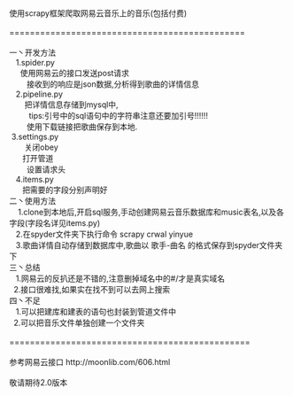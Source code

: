 <div>使用scrapy框架爬取网易云音乐上的音乐(包括付费)</div><div><br></div><div>==============================================</div><div><br></div><div>一丶开发方法</div><div><span style="white-space:pre">	</span>1.spider.py</div><div><span style="white-space:pre">		</span>使用网易云的接口发送post请求</div><div><span style="white-space:pre">		</span>接收到的响应是json数据,分析得到歌曲的详情信息</div><div><span style="white-space:pre">	</span>2.pipeline.py</div><div><span style="white-space:pre">		</span>把详情信息存储到mysql中,</div><div><span style="white-space:pre">			</span>tips:引号中的sql语句中的字符串注意还要加引号!!!!!!</div><div><span style="white-space:pre">		</span>使用下载链接把歌曲保存到本地.</div><div><span style="white-space:pre">	</span>3.settings.py</div><div><span style="white-space:pre">		</span>关闭obey</div><div><span style="white-space:pre">		</span>打开管道</div><div><span style="white-space:pre">		</span>设置请求头</div><div><span style="white-space:pre">	</span>4.items.py</div><div><span style="white-space:pre">		</span>把需要的字段分别声明好</div><div>二丶使用方法</div><div><span style="white-space:pre">	</span>1.clone到本地后,开启sql服务,手动创建网易云音乐数据库和music表名,以及各字段(字段名详见items.py)</div><div><span style="white-space:pre">	</span>2.在spyder文件夹下执行命令 scrapy crwal yinyue</div><div><span style="white-space:pre">	</span>3.歌曲详情自动存储到数据库中,歌曲以 歌手-曲名 的格式保存到spyder文件夹下</div><div>三丶总结</div><div><span style="white-space:pre">	</span>1.网易云的反扒还是不错的,注意删掉域名中的#/才是真实域名</div><div><span style="white-space:pre">	</span>2.接口很难找,如果实在找不到可以去网上搜索</div><div>四丶不足</div><div><span style="white-space:pre">	</span>1.可以把建库和建表的语句也封装到管道文件中</div><div><span style="white-space:pre">	</span>2.可以把音乐文件单独创建一个文件夹</div><div><br></div><div>===============================================</div><div><br></div><div>参考网易云接口 http://moonlib.com/606.html</div><div><br></div><div>敬请期待2.0版本</div>
